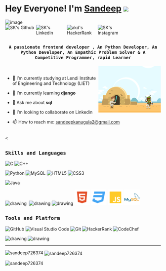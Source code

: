 
# Hey Everyone! I'm [Sandeep](https://github.com/sandeep726374) <img src="[https://github.com/himanshusharma89/himanshusharma89/blob/master/Hi.gif](https://miro.medium.com/v2/resize:fit:1400/1*hak4JqwYiAa_NbSPh9M5Zw.gif)" width="25px">
<img  alt="image" src="https://camo.githubusercontent.com/371a3bbae1297d47d50006f91fdc0f51f0060b62dbbddbdba1b1b1438bc0f80d/68747470733a2f2f6d617275663030312d6d742e6769746875622e696f2f5072656d69756d2d44656c69766572792f7765622e676966">
<br>
<a href="https://github.com/sandeep726374">
  <img align="left" alt="SK's Github" width="100px" src="https://img.shields.io/badge/Github-181717?style=for-the-badge&logo=Github&logoColor=white" />
</a>
<a href="https://www.linkedin.com/in/sandeep-kanugula/">
  <img align="left" alt="SK's Linkedin" width="100px" src="https://img.shields.io/badge/Linkedin-0A66C2?style=for-the-badge&logo=Linkedin&logoColor=white" />
</a>
<a href="https://www.hackerrank.com/profile/sandeepkanugula2">
  <img align="left" alt="akd's HackerRank" width="100px" src="https://img.shields.io/badge/HackerRank-2EC866?style=for-the-badge&logo=HackerRank&logoColor=white" alt="HackerRank Badge" />
</a>
<a href="https://www.instagram.com/yours_sanjuu/">
  <img align="left" alt="SK's Instagram" width="100px" src="https://img.shields.io/badge/Instagram-E4405F?style=for-the-badge&logo=instagram&logoColor=white" />
</a>
<br><br>


## <p align="center"><h4 align="center"><samp> A passionate frontend developer , An Python Developer, An Python Developer, An Empathic Problem Solver & A Competitive Programmer, rapid Learner </samp></h4></p>

<div>
<img align="right" src="https://github.com/amandewatnitrr/amandewatnitrr/blob/main/terminal.gif" width="40%"/>
  <br>
  
- 🔭 I’m currently studying at Lendi Institute of Engineering and Technology (LIET)
- 🌱 I’m currently learning **django**

- 💬 Ask me about **sql**
- 👯 I’m looking to collaborate on Linkedin
- 📫 How to reach me: sandeepkanugula2@gmail.com
  <br>
</div>

##

<div>
<

##
<h3><b><samp>Skills and Languages</samp></b></h3>

![C](https://img.shields.io/badge/C-27338e?style=flat-square&logo=c&logoColor=white)
![C++](https://img.shields.io/badge/C++-00599C?style=flat-square&logo=c%2B%2B&logoColor=white)

![Python](https://img.shields.io/badge/Python-3776AB?style=flat-square&logo=Python&logoColor=white)
![MySQL](https://img.shields.io/badge/MySQL-4479A1?style=flat-square&logo=MySQL&logoColor=white)
![HTML5](https://img.shields.io/badge/HTML5-E34F26?style=flat-square&logo=HTML5&logoColor=white)
![CSS3](https://img.shields.io/badge/CSS3-1572B6?style=flat-square&logo=CSS3&logoColor=white)

![Java](https://img.shields.io/badge/Java-013243?style=flat-square&logo=Java&logoColor=white)

<span>
<img src="https://github.com/amandewatnitrr/amandewatnitrr/blob/main/imgs/c.svg" alt="drawing" width="50"/>
<img src="https://raw.githubusercontent.com/devicons/devicon/master/icons/java/java-original.svg" alt="java" width="0"/>
<img src="https://github.com/amandewatnitrr/amandewatnitrr/blob/main/imgs/python-5.svg" alt="drawing" width="50"/>
<img src="https://github.com/amandewatnitrr/amandewatnitrr/blob/main/imgs/mysql-6.svg" alt="drawing" width="50"/>
<img src="https://github.com/amandewatnitrr/amandewatnitrr/blob/main/imgs/html.svg" alt="drawing" width="50"/>
<img src="https://github.com/amandewatnitrr/amandewatnitrr/blob/main/imgs/css.svg" alt="drawing" width="50"/>
<img src="https://github.com/amandewatnitrr/amandewatnitrr/blob/main/imgs/javascript.svg" alt="drawing" width="50"/>
<img src="https://raw.githubusercontent.com/devicons/devicon/master/icons/mysql/mysql-original-wordmark.svg" alt="mysql" width="50"/>

  </span>
    
##
<h3><b><samp>Tools and Platform</samp></b></h3>


![GitHub](https://img.shields.io/badge/GitHub-181717?style=flat-square&logo=github)
![Visual Studio Code](https://img.shields.io/badge/Visual_Studio_Code-007ACC?style=flat-square&logo=Visual-Studio-Code&logoColor=white)
![Git](https://img.shields.io/badge/Git-F05032?style=flat-square&logo=Git&logoColor=white)
![HackerRank](https://img.shields.io/badge/HackerRank-107C10?style=flat-square&logo=HackerRank&logoColor=black)
![CodeChef](https://img.shields.io/badge/CodeChef-5B4638?style=flat-square&logo=CodeChef&logoColor=white)
  
<span>

<img src="https://github.com/amandewatnitrr/amandewatnitrr/blob/main/imgs/hackerrank.svg" alt="drawing" width="50"/>
<img src="https://github.com/amandewatnitrr/amandewatnitrr/blob/main/imgs/visual-studio-code.svg" alt="drawing" width="40"/>

</span>
<hr> 
  

<p><img align="left" src="https://github-readme-stats.vercel.app/api/top-langs?username=sandeep726374&show_icons=true&locale=en&layout=compact" alt="sandeep726374" /></p>

<p>&nbsp;<img align="center" src="https://github-readme-stats.vercel.app/api?username=sandeep726374&show_icons=true&locale=en" alt="sandeep726374" /></p>

<p><img align="center" src="https://github-readme-streak-stats.herokuapp.com/?user=sandeep726374&" alt="sandeep726374" /></p>

  
